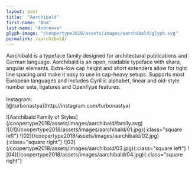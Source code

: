 ```yaml
---
layout: post
title:  "Aarchibald"
first-name: "Ana"
last-name: "Andreeva"
glyph-image: "/coopertype2018/assets/images/aarchibald/glyph.svg"
permalink: /aarchibald/
---
```


<div class="post-info">
  <p class="post-description" markdown="1">
    Aarchibald is a typeface family designed for architectural publications and German language. Aarchibald is an open, readable typeface with sharp, angular elements. Extra-low cap height and short extenders allow for tight line spacing and make it easy to use in cap-heavy setups. Supports most European languages and includes Cyrillic alphabet, linear and old-style number sets, ligatures and OpenType features.
    <br>
    <br>
    Instagram:
    <br>
    [@turbonastya](http://instagram.com/turbonastya)
  </p>
  <div class="post-styles" markdown="1">
  ![Aarchibald Family of Styles](/coopertype2018/assets/images/aarchibald/family.svg)
  </div>
</div>

<section class="post-images" markdown="1">
![01](/coopertype2018/assets/images/aarchibald/01.jpg){:class="square left"}
![02](/coopertype2018/assets/images/aarchibald/02.jpg){:class="square right"}
![03](/coopertype2018/assets/images/aarchibald/03.jpg){:class="square left"}
![04](/coopertype2018/assets/images/aarchibald/04.jpg){:class="square right"}
</section>
